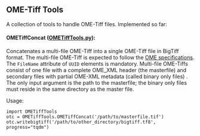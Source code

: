 ## OME-Tiff Tools

A collection of tools to handle OME-Tiff files.
Implemented so far:

####  OMETiffConcat ([OMETiffTools.py](OmeTiffTools.py)):

Concatenates a multi-file OME-Tiff into a single OME-Tiff file in BigTiff format.
The multi-file OME-Tiff is expected to follow the 
[OME specifications](https://ome-model.readthedocs.io/en/stable/ome-tiff/specification.html).
The `FileName` attribute of `UUID` elements is mandatory.
Multi-file OME-Tiffs consist of one file with a complete OME_XML header (the masterfile)
and secondary files with partial OME-XML metadata (called binary only files) .
The only input argument is the path to the masterfile; 
the binary only files must reside in the same directory as the master file.

Usage:

    import OMETiffTools
    otc = OMETiffTools.OMETiffConcat('/path/to/masterfile.tif')
    otc.writebigtiff('/path/to/other_directory/bigtiff.tf8', progress="tqdm")